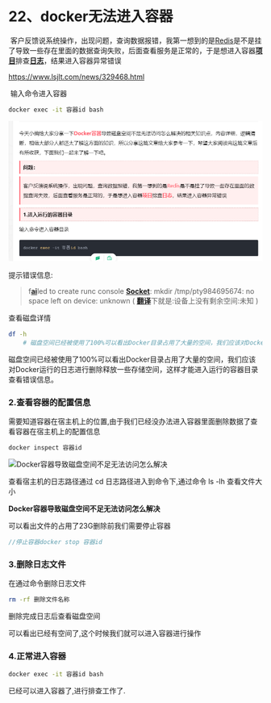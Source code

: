 # 22、docker无法进入容器



​		客户反馈说系统操作，出现问题，查询数据报错，我第一想到的是[Redis](https://www.yisu.com/redis/)是不是挂了导致一些存在里面的数据查询失败，后面查看服务是正常的，于是想进入容器[**项目**](https://www.lsjlt.com/tag/项目/)排查[**日志**](https://www.lsjlt.com/tag/日志/)，结果进入容器异常错误





https://www.lsjlt.com/news/329468.html





​	输入命令进入容器

```bash
docker exec -it 容器id bash
```



![1698117727322](../../../.vuepress/public/images/1698117727322.png)



提示错误信息:

> f[**ai**](https://www.lsjlt.com/tag/ai/)led to create runc console [**Socket**](https://www.lsjlt.com/tag/Socket/): mkdir /tmp/pty984695674: no space left on device: unknown ( [**翻译**](https://www.lsjlt.com/tag/翻译/)下就是:设备上没有剩余空间:未知 )

查看磁盘详情

```bash
df -h 
	# 磁盘空间已经被使用了100%可以看出Docker目录占用了大量的空间，我们应该对Docker运行的日志进行删除释放一些存储空间，这样才能进入运行的容器目录查看错误信息。
```



磁盘空间已经被使用了100%可以看出Docker目录占用了大量的空间，我们应该对Docker运行的日志进行删除释放一些存储空间，这样才能进入运行的容器目录查看错误信息。

### 2.查看容器的配置信息

需要知道容器在宿主机上的位置,由于我们已经没办法进入容器里面删除数据了查看容器在宿主机上的配置信息

```bash
docker inspect 容器id
```

![Docker容器导致磁盘空间不足无法访问怎么解决](../../../.vuepress/public/images/lazy.gif)

查看宿主机的日志路径通过 cd 日志路径进入到命令下,通过命令 ls -lh 查看文件大小

**Docker容器导致磁盘空间不足无法访问怎么解决**

可以看出文件的占用了23G删除前我们需要停止容器

```swift
//停止容器docker stop 容器id
```



### 3.删除日志文件

在通过命令删除日志文件

```bash
rm -rf 删除文件名称
```

删除完成日志后查看磁盘空间

可以看出已经有空间了,这个时候我们就可以进入容器进行操作





### 4.正常进入容器

```bash
docker exec -it 容器id bash
```









已经可以进入容器了,进行排查工作了.















